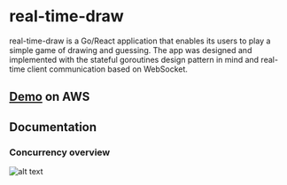 # real-time-draw

real-time-draw is a Go/React application that enables its users to play a simple game of drawing and guessing. The app was designed and implemented with the stateful goroutines design pattern in mind and real-time client communication based on WebSocket.

## [Demo](http://golang-ui.s3-website-us-east-1.amazonaws.com/) on AWS 

## Documentation

### Concurrency overview
![alt text](https://drive.google.com/uc?export=view&id=10kiw9U7B_wAhtg8TnWwKbeMqm3BVz8QE)